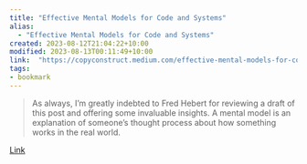 ```yaml
---
title: "Effective Mental Models for Code and Systems"
alias:
  - "Effective Mental Models for Code and Systems"
created: 2023-08-12T21:04:22+10:00
modified: 2023-08-13T00:11:49+10:00
link:  "https://copyconstruct.medium.com/effective-mental-models-for-code-and-systems-7c55918f1b3e"
tags:
- bookmark
---
```


> As always, I’m greatly indebted to Fred Hebert for reviewing a draft of this post and offering some invaluable insights. A mental model is an explanation of someone’s thought process about how something works in the real world.

[Link](https://copyconstruct.medium.com/effective-mental-models-for-code-and-systems-7c55918f1b3e)